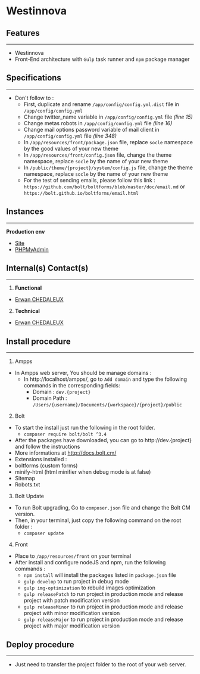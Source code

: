 Westinnova
========================

Features
--------------
***
  * Westinnova
  * Front-End architecture with `Gulp` task runner and `npm` package manager


Specifications
--------------
***
  * Don't follow to :
    * First, duplicate and rename `/app/config/config.yml.dist` file in
    `/app/config/config.yml`
    * Change twitter_name variable in `/app/config/config.yml` file _(line 15)_
    * Change metas robots in `/app/config/config.yml` file _(line 16)_
    * Change mail options password variable of mail client in
    `/app/config/config.yml` file _(line 348)_
    * In `/app/resources/front/package.json` file, replace `socle` namespace
    by the good values of your new theme
    * In `/app/resources/front/config.json` file, change the theme namespace,
    replace `socle` by the name of your new theme
    * In `/public/theme/{project}/system/config.js` file, change the theme
    namespace, replace `socle` by the name of your new theme
    * For the test of sending emails, please follow this link : `https://github.com/bolt/boltforms/blob/master/doc/email.md` or `https://bolt.github.io/boltforms/email.html`


Instances
--------------
***
**Production env**
  * [Site](http://)
  * [PHPMyAdmin](https://)


Internal(s) Contact(s)
--------------
***
1. **Functional**
  * [Erwan CHEDALEUX](mailto:erwan.chedaleux@gmail.com)

2. **Technical**
  * [Erwan CHEDALEUX](mailto:erwan.chedaleux@gmail.com)


Install procedure
--------------
***
1. Ampps
  * In Ampps web server, You should be manage domains :
    * In http://localhost/ampps/, go to `Add domain` and type the following
      commands in the corresponding fields:
      * Domain : `dev.{project}`
      * Domain Path : `/Users/{username}/Documents/{workspace}/{project}/public`
2. Bolt
  * To start the install just run the following in the root folder.
    * `composer require bolt/bolt ^3.4`
  * After the packages have downloaded, you can go to http://dev.{project} and
    follow the instructions
  * More informations at http://docs.bolt.cm/
  * Extensions installed :
  * boltforms (custom forms)
  * minify-html (html minifier when debug mode is at false)
  * Sitemap
  * Robots.txt
3. Bolt Update
  * To run Bolt upgrading, Go to `composer.json` file and change the Bolt CM version.
  * Then, in your terminal, just copy the following command on the root folder :
    * `composer update`
4. Front
  * Place to `/app/resources/front` on your terminal
  * After install and configure nodeJS and npm, run the following commands :
    * `npm install` will install the packages listed in `package.json` file
    * `gulp develop` to run project in debug mode
    * `gulp img-optimization` to rebuild images optimization
    * `gulp releasePatch` to run project in production mode and release project
      with patch modification version
    * `gulp releaseMinor` to run project in production mode and release project
      with minor modification version
    * `gulp releaseMajor` to run project in production mode and release project
      with major modification version


Deploy procedure
--------------
***
  * Just need to transfer the project folder to the root of your web server.

